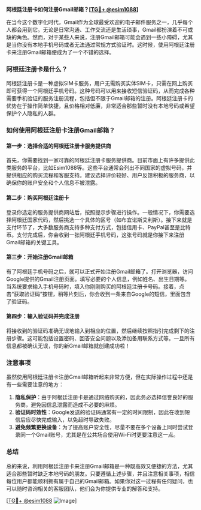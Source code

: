 **阿根廷注册卡如何注册Gmail邮箱？[[TG💪+ @esim1088](https://t.me/s/esim1088)]**

在当今这个数字化时代，Gmail作为全球最受欢迎的电子邮件服务之一，几乎每个人都会用到它。无论是日常沟通、工作交流还是生活琐事，Gmail都扮演着不可或缺的角色。然而，对于某些人来说，注册Gmail邮箱可能会遇到一些小障碍，尤其是当你没有本地手机号码或者无法通过常规方式验证时。这时候，使用阿根廷注册卡来注册Gmail邮箱便成为了一个不错的选择。

### 阿根廷注册卡是什么？

阿根廷注册卡是一种虚拟SIM卡服务，用户无需购买实体SIM卡，只需在网上购买即可获得一个阿根廷手机号码。这种号码可以用来接收短信验证码，从而完成各种需要手机验证的服务注册流程，包括但不限于Gmail邮箱的注册。阿根廷注册卡的优势在于操作简单快捷，且价格相对低廉，非常适合那些暂时没有本地号码或希望保护个人隐私的人群。

### 如何使用阿根廷注册卡注册Gmail邮箱？

#### 第一步：选择合适的阿根廷注册卡服务提供商

首先，你需要找到一家可靠的阿根廷注册卡服务提供商。目前市面上有许多提供此类服务的平台，比如Esim1088等。这些平台通常会列出不同国家的虚拟号码，并提供相应的购买流程和客服支持。建议选择评价较好、用户反馈积极的服务商，以确保你的账户安全和个人信息不被泄露。

#### 第二步：购买阿根廷注册卡

登录你选定的服务提供商网站后，按照提示步骤进行操作。一般情况下，你需要选择阿根廷国家代码，然后挑选一个具体的区号（如布宜诺斯艾利斯）。接下来就是支付环节了，大多数服务商支持多种支付方式，包括信用卡、PayPal甚至是比特币。支付完成后，你会收到一张阿根廷手机号码，这张号码就是你接下来注册Gmail邮箱的关键工具。

#### 第三步：开始注册Gmail邮箱

有了阿根廷手机号码之后，就可以正式开始注册Gmail邮箱了。打开浏览器，访问Google提供的Gmail注册页面。填写必要的个人信息，例如姓名、出生日期等。当系统要求输入手机号码时，填入你刚刚购买的阿根廷注册卡号码。接着，点击“获取验证码”按钮，稍等片刻后，你会收到一条来自Google的短信，里面包含了验证码。

#### 第四步：输入验证码并完成注册

将接收到的验证码准确无误地输入到相应的位置，然后继续按照指引完成剩下的注册步骤。这可能包括设置密码、回答安全问题以及添加备用联系方式等。一旦所有信息都被确认无误，你的新Gmail邮箱就创建成功啦！

### 注意事项

虽然使用阿根廷注册卡注册Gmail邮箱听起来非常方便，但在实际操作过程中还是有一些需要注意的地方：

1. **隐私保护**：由于阿根廷注册卡是通过网络购买的，因此务必选择信誉良好的服务商，避免因信息泄露而造成不必要的麻烦。
2. **验证码时效性**：Google发送的验证码通常有一定的时间限制，因此在收到短信后应尽快完成输入，以免超时导致失败。
3. **避免频繁更换设备**：为了提高账户安全性，尽量不要在多个设备上同时尝试登录同一个Gmail账号，尤其是在公共场合使用Wi-Fi时更要注意这一点。

### 总结

总的来说，利用阿根廷注册卡来注册Gmail邮箱是一种既高效又便捷的方法，尤其适合那些暂时缺乏本地号码的朋友。只要遵循上述步骤，并且注意相关事项，相信每位用户都能顺利拥有属于自己的Gmail邮箱。如果你对这一过程有任何疑问，也可以随时咨询相关的客服团队，他们会为你提供专业的解答和支持。

[[TG💪+ @esim1088](https://t.me/s/esim1088) ![Image](https://i.postimg.cc/4NQfJmqS/Snipaste-2025-05-13-00-14-12.png)]